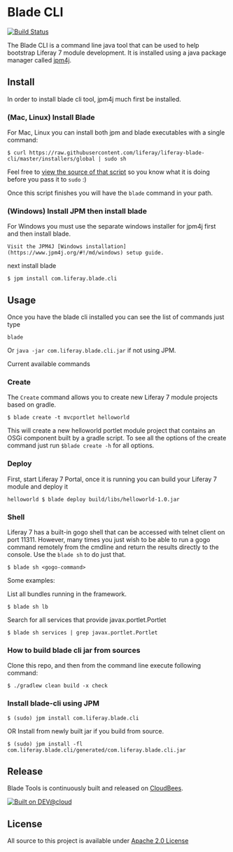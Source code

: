 # Blade CLI

[![Build Status](https://liferay-test-01.ci.cloudbees.com/job/liferay-blade-cli/badge/icon)](https://liferay-test-01.ci.cloudbees.com/job/liferay-blade-cli/)

The Blade CLI is a command line java tool that can be used to help bootstrap Liferay 7 module development.  It is installed using a java package manager called [jpm4j](https://www.jpm4j.org).

## Install 

In order to install blade cli tool, jpm4j much first be installed.

### (Mac, Linux) Install Blade
For Mac, Linux you can install both jpm and blade executables with a single command:

```
$ curl https://raw.githubusercontent.com/liferay/liferay-blade-cli/master/installers/global | sudo sh
```
Feel free to [view the source of that script](https://github.com/liferay/liferay-blade-cli/blob/master/installers/global) so you know what it is doing before you pass it to `sudo` :)

Once this script finishes you will have the `blade` command in your path.

### (Windows) Install JPM then install blade
For Windows you must use the separate windows installer for jpm4j first and then install blade.

```
Visit the JPM4J [Windows installation](https://www.jpm4j.org/#!/md/windows) setup guide.
```
next install blade
```
$ jpm install com.liferay.blade.cli
```

## Usage

Once you have the blade cli installed you can see the list of commands just type
```
blade
```

Or ```java -jar com.liferay.blade.cli.jar``` if not using JPM.

Current available commands

### Create

The ```Create``` command allows you to create new Liferay 7 module projects based on gradle.

```
$ blade create -t mvcportlet helloworld 
```

This will create a new helloworld portlet module project that contains an OSGi component built by a gradle script.
 To see all the options of the create command just run ```$blade create -h``` for all options.

### Deploy

First, start Liferay 7 Portal, once it is running you can build your Liferay 7 module and deploy it

```
helloworld $ blade deploy build/libs/helloworld-1.0.jar
```

### Shell

Liferay 7 has a built-in gogo shell that can be accessed with telnet client on port 11311.  However, many times you just wish
to be able to run a gogo command remotely from the cmdline and return the results directly to the console.  Use the ```blade sh``` to do just that.

```
$ blade sh <gogo-command>
```

Some examples:

List all bundles running in the framework.
```
$ blade sh lb
```

Search for all services that provide javax.portlet.Portlet
```
$ blade sh services | grep javax.portlet.Portlet
```

### How to build blade cli jar from sources

Clone this repo, and then from the command line execute following command:

```
$ ./gradlew clean build -x check
```

### Install blade-cli using JPM

```
$ (sudo) jpm install com.liferay.blade.cli
```

OR Install from newly built jar if you build from source.

```
$ (sudo) jpm install -fl com.liferay.blade.cli/generated/com.liferay.blade.cli.jar
```



## Release
Blade Tools is continuously built and released on [CloudBees](https://liferay-test-01.ci.cloudbees.com/job/liferay-blade-cli/).

[![Built on DEV@cloud](http://www.cloudbees.com/sites/default/files/Button-Built-on-CB-1.png)](http://www.cloudbees.com/foss/foss-dev.cb)

## License
All source to this project is available under [Apache 2.0 License](/LICENSE.txt)
